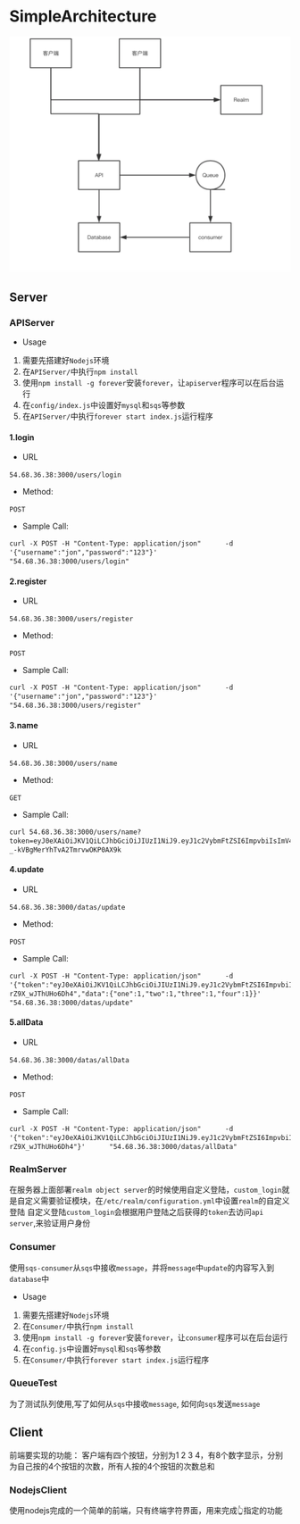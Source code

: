 # SimpleArchitecture
![架构图](https://github.com/jon-Skrapit/SimpleArchitecture/blob/master/img/1.png)
## Server
### APIServer
* Usage
1. 需要先搭建好`Nodejs`环境
2. 在`APIServer/`中执行`npm install`
3. 使用`npm install -g forever`安装`forever`，让`apiserver`程序可以在后台运行
4. 在`config/index.js`中设置好`mysql`和`sqs`等参数
5. 在`APIServer/`中执行`forever start index.js`运行程序
#### 1.login
* URL

`54.68.36.38:3000/users/login`
* Method:

`POST`
* Sample Call:
```
curl -X POST -H "Content-Type: application/json"      -d '{"username":"jon","password":"123"}'      "54.68.36.38:3000/users/login"
```
#### 2.register
* URL

`54.68.36.38:3000/users/register`
* Method:

`POST`
* Sample Call:
```
curl -X POST -H "Content-Type: application/json"      -d '{"username":"jon","password":"123"}'      "54.68.36.38:3000/users/register"
```
#### 3.name
* URL

`54.68.36.38:3000/users/name`
* Method:

`GET`
* Sample Call:
```
curl 54.68.36.38:3000/users/name?token=eyJ0eXAiOiJKV1QiLCJhbGciOiJIUzI1NiJ9.eyJ1c2VybmFtZSI6ImpvbiIsImV4cGlyZXMiOjE1MDMyMTM2NTk2NjN9.gNXMMFSBjkCGEr-_-kVBgMerYhTvA2TmrvwOKP0AX9k
```
#### 4.update
* URL

`54.68.36.38:3000/datas/update`
* Method:

`POST`
* Sample Call:
```
curl -X POST -H "Content-Type: application/json"      -d '{"token":"eyJ0eXAiOiJKV1QiLCJhbGciOiJIUzI1NiJ9.eyJ1c2VybmFtZSI6ImpvbiIsImV4cGlyZXMiOjE1MDMwMzAzMzQ1NjJ9.oPUeDgM07YKCeeFZoTEdQ0GY0U-rZ9X_wJThUHo6Dh4","data":{"one":1,"two":1,"three":1,"four":1}}'      "54.68.36.38:3000/datas/update"
```
#### 5.allData
* URL

`54.68.36.38:3000/datas/allData`
* Method:

`POST`
* Sample Call:
```
curl -X POST -H "Content-Type: application/json"      -d '{"token":"eyJ0eXAiOiJKV1QiLCJhbGciOiJIUzI1NiJ9.eyJ1c2VybmFtZSI6ImpvbiIsImV4cGlyZXMiOjE1MDMwMzAzMzQ1NjJ9.oPUeDgM07YKCeeFZoTEdQ0GY0U-rZ9X_wJThUHo6Dh4"}'      "54.68.36.38:3000/datas/allData"
```
### RealmServer
在服务器上面部署`realm object server`的时候使用自定义登陆，`custom_login`就是自定义需要验证模块，在`/etc/realm/configuration.yml`中设置`realm`的自定义登陆
自定义登陆`custom_login`会根据用户登陆之后获得的`token`去访问`api server`,来验证用户身份
### Consumer
使用`sqs-consumer`从`sqs`中接收`message`，并将`message`中`update`的内容写入到`database`中
* Usage
1. 需要先搭建好`Nodejs`环境
2. 在`Consumer/`中执行`npm install`
3. 使用`npm install -g forever`安装`forever`，让`consumer`程序可以在后台运行
4. 在`config.js`中设置好`mysql`和`sqs`等参数
5. 在`Consumer/`中执行`forever start index.js`运行程序
### QueueTest
为了测试队列使用,写了如何从`sqs`中接收`message`, 如何向`sqs`发送`message`
## Client
前端要实现的功能：
客户端有四个按钮，分别为1 2 3 4，有8个数字显示，分别为自己按的4个按钮的次数，所有人按的4个按钮的次数总和
### NodejsClient
使用nodejs完成的一个简单的前端，只有终端字符界面，用来完成👆指定的功能
